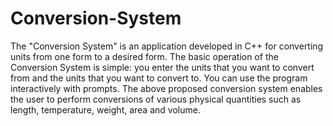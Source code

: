 # Conversion-System
The "Conversion System" is an application developed in C++ for converting units from one form to a desired form. The basic operation of the Conversion System is simple: you enter the units that you want to convert from and the units that you want to convert to. You can use the program interactively with prompts. The above proposed conversion system enables the user to perform conversions of various physical quantities such as length, temperature, weight, area and volume. 
